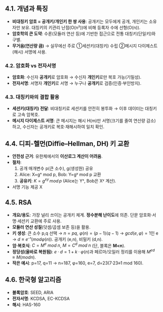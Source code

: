 ## 4.1. 개념과 특징

- **비대칭키 암호 = 공개키/개인키 한 쌍 사용**: 공개키는 모두에게 공개, 개인키는 소유자만 보유. 대칭키의 키관리 난점(O(n²))에 비해 등록자 수에 선형(O(n)).
- **암호학의 큰 도약**: 수론(모듈러 연산 등)에 기반한 접근으로 전통 대칭키(단일키)와 구별.
- **무거움(연산량 큼)** → 실무에선 주로 ①세션키(대칭키) 수립 ②메시지 다이제스트(해시) 서명에 사용.

### 4.2. 암호화 vs 전자서명

- **암호화**: 수신자 **공개키**로 암호화 → 수신자 **개인키**로만 복호 가능(기밀성).
- **전자서명**: 서명자 **개인키**로 서명 → 누구나 **공개키**로 검증(인증·부인방지).

### 4.3. 대칭키와의 결합 활용

- **세션키(대칭키) 전달**: 비대칭키로 세션키를 안전히 봉투화 → 이후 데이터는 대칭키로 고속 암복호.
- **메시지 다이제스트 서명**: 큰 메시지는 해시 H(m)만 서명(크기를 줄여 연산량 감소)하고, 수신자는 공개키로 복호·재해시하여 일치 확인.

## 4.4. 디피-헬먼(Diffie–Hellman, DH) 키 교환

- **안전성 근거**: 유한체에서의 **이산로그 계산이 어려움**.
- **절차**: 
	1. 공개 매개변수 p(큰 소수), g(생성원) 공유
	2. Alice: X=gˣ mod p, Bob: Y=gʸ mod p 교환
	3. **공유키**: $K=g^{xy} \, mod \, p$ (Alice는 Yˣ, Bob은 Xʸ 계산).
- 서명 기능 제공 X

## 4.5. RSA

- **개요/용도**: 가장 널리 쓰이는 공개키 체계. **정수분해 난이도**에 의존. 단문 암호화·서명·세션키 교환에 주로 사용.
- **모듈러 연산 성질**(덧셈/곱셈 보존 등)을 활용.
- **키 생성**: 큰 소수 p,q 선택 → $n=pq$, $φ(n)=(p−1)(q−1)$ → $gcd(e,φ)=1$인 e → $d≡e⁻¹(mod φ(n))$. 공개키 (e,n), 비밀키 (d,n).
- **암·복호식**: $C=M^e \; mod \; n$, $M=C^d \; mod \; n$ (단, 블록은 **M<n**).
- **정당성(올바로 복원됨)**: $e·d=1+k·φ(n)$과 페르마/오일러 정리를 이용해 $M^{ed}≡M (mod n)$.
- **작은 예시**: p=17, q=11 → n=187, φ=160, e=7, d=23(7·23≡1 mod 160).

## 4.6. 한국형 알고리즘

- **블록암호**: SEED, ARIA
- **전자서명**: KCDSA, EC-KCDSA
- **해시**: HAS-160